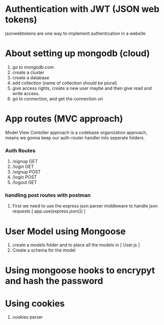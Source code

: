 # Authentication with JWT (JSON web tokens)

jsonwebtokens are one way to implement authentication in a website

# About setting up mongodb (cloud)

1. go to mongodb.com
2. create a cluster
3. create a database 
4. add collection (name of collection should be plural)
5. give access rights, create a new user maybe and then give read and write access.
6. go to connection, and get the connection uri

# App routes (MVC approach)

Model View Contoller approach is a codebase organization approach, means we gonna keep our auth-router handler into seperate folders.

### Auth Routes

1. /signup    GET 
2. /login     GET
3. /signup    POST
4. /login     POST
5. /logout    GET


### handling post routes with postman

1. First we need to use the express json parser middleware to handle json requests [ app.use(express.json()) ]

# User Model using Mongoose

1. create a models folder and to place all the models in [ User.js ] 
2. Create a schema for the model



# Using mongoose hooks to encrypyt and hash the password


# Using cookies 

1. cookies parser 